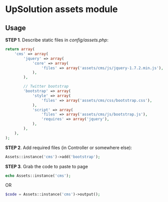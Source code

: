 UpSolution assets module
========================

Usage
-----

**STEP 1**. Describe static files in *config/assets.php*:

```php
return array(
	'cms' => array(
		'jquery' => array(
			'core' => array(
				'files' => array('assets/cms/js/jquery-1.7.2.min.js'),
			),
		),

		// Twitter bootstrap
		'bootstrap' => array(
			'style' => array(
				'files' => array('assets/cms/css/bootstrap.css'),
			),
			'script' => array(
				'files' => array('assets/cms/js/bootstrap.js'),
				'requires' => array('jquery'),
			),
		),
	),
);
```

**STEP 2**. Add required files (in Controller or somewhere else):

```php
Assets::instance('cms')->add('bootstrap');
```

**STEP 3**. Grab the code to paste to page

```php
echo Assets::instance('cms');
```

OR 

```php
$code = Assets::instance('cms')->output();
```
